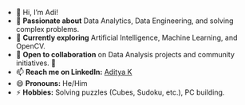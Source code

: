 - 👋 Hi, I’m Adi!
- 👀 **Passionate about** Data Analytics, Data Engineering, and solving complex problems.
- 🌱 **Currently exploring** Artificial Intelligence, Machine Learning, and OpenCV.
- 💞️ **Open to collaboration** on Data Analysis projects and community initiatives. 💪
- 📫 **Reach me on LinkedIn:** [Aditya K](www.linkedin.com/in/adityakhajanchi)
- 😄 **Pronouns:** He/Him
- ⚡ **Hobbies:** Solving puzzles (Cubes, Sudoku, etc.), PC building.


<!---
ANK002X/ANK002X is a ✨ special ✨ repository because its `README.md` (this file) appears on your GitHub profile.
You can click the Preview link to take a look at your changes.
--->
